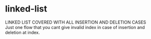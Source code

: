 # linked-list
LINKED LIST COVERED WITH ALL INSERTION AND DELETION CASES<br />
Just one flow that you cant give invalid index in case of insertion and deletion at index. 
